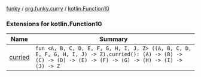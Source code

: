 [funky](../../index.md) / [org.funky.curry](../index.md) / [kotlin.Function10](.)

### Extensions for kotlin.Function10

| Name | Summary |
|---|---|
| [curried](curried.md) | `fun <A, B, C, D, E, F, G, H, I, J, Z> ((A, B, C, D, E, F, G, H, I, J) -> Z).curried(): (A) -> (B) -> (C) -> (D) -> (E) -> (F) -> (G) -> (H) -> (I) -> (J) -> Z` |

